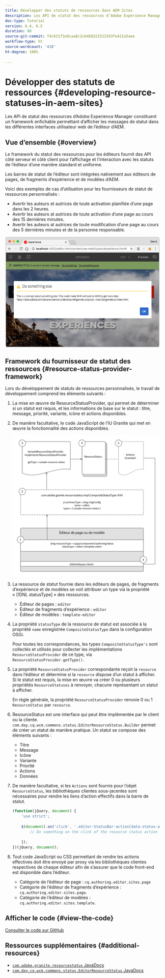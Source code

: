 ```yaml
---
title: Développer des statuts de ressources dans AEM Sites
description: Les API de statut des ressources d’Adobe Experience Manager constituent un framework enfichable permettant d’afficher les messages de statut dans les différentes interfaces utilisateur web de l’éditeur d’AEM.
doc-type: Tutorial
version: 6.4, 6.5
duration: 88
source-git-commit: f4c621f3a9caa8c2c64b8323312343fe421a5aee
workflow-type: ht
source-wordcount: '410'
ht-degree: 100%

---
```



# Développer des statuts de ressources {#developing-resource-statuses-in-aem-sites}

Les API de statut des ressources d’Adobe Experience Manager constituent un framework enfichable permettant d’afficher les messages de statut dans les différentes interfaces utilisateur web de l’éditeur d’AEM.

## Vue d’ensemble {#overview}

Le framework du statut des ressources pour les éditeurs fournit des API côté serveur et côté client pour l’affichage et l’interaction avec les statuts de l’éditeur d’une manière standard et uniforme.

Les barres de statut de l’éditeur sont intégrées nativement aux éditeurs de pages, de fragments d’expérience et de modèles d’AEM.

Voici des exemples de cas d’utilisation pour les fournisseurs de statut de ressources personnalisés :

* Avertir les auteurs et autrices de toute activation planifiée d’une page dans les 2 heures.
* Avertir les auteurs at autrices de toute activation d’une page au cours des 15 dernières minutes.
* Avertir les auteurs at autrices de toute modification d’une page au cours des 5 dernières minutes et de la personne responsable.

![Vue d’ensemble du statut des ressources de l’éditeur AEM.](assets/sample-editor-resource-status-screenshot.png)

## Framework du fournisseur de statut des ressources {#resource-status-provider-framework}

Lors du développement de statuts de ressources personnalisés, le travail de développement comprend les éléments suivants :

1. La mise en œuvre de ResourceStatusProvider, qui permet de déterminer si un statut est requis, et les informations de base sur le statut : titre, message, priorité, variante, icône et actions disponibles.
2. De manière facultative, le code JavaScript de l’IU Granite qui met en œuvre la fonctionnalité des actions disponibles.

   ![Architecture de statut des ressources.](assets/sample-editor-resource-status-application-architecture.png)

3. La ressource de statut fournie dans les éditeurs de pages, de fragments d’expérience et de modèles se voit attribuer un type via la propriété « [!DNL statusType] » des ressources.

   * Éditeur de pages : `editor`
   * Éditeur de fragments d’expérience : `editor`
   * Éditeur de modèles : `template-editor`

4. La propriété `statusType` de la ressource de statut est associée à la propriété `name` enregistrée `CompositeStatusType` dans la configuration OSGi.

   Pour toutes les correspondances, les types `CompositeStatusType's` sont collectés et utilisés pour collecter les implémentations `ResourceStatusProvider` de ce type, via `ResourceStatusProvider.getType()`.

5. La propriété `ResourceStatusProvider` correspondante reçoit la `resource` dans l’éditeur et détermine si la `resource` dispose d’un statut à afficher. Si le statut est requis, la mise en œuvre va créer 0 ou plusieurs propriétés `ResourceStatuses` à renvoyer, chacune représentant un statut à afficher.

   En règle générale, la propriété `ResourceStatusProvider` renvoie 0 ou 1 `ResourceStatus` par `resource`.

6. ResourceStatus est une interface qui peut être implémentée par le client ou la cliente. `com.day.cq.wcm.commons.status.EditorResourceStatus.Builder` permet de créer un statut de manière pratique. Un statut se compose des éléments suivants :

   * Titre
   * Message
   * Icône
   * Variante
   * Priorité
   * Actions
   * Données

7. De manière facultative, si les `Actions` sont fournis pour l’objet `ResourceStatus`, les bibliothèques clientes sous-jacentes sont nécessaires pour rendre les liens d’action effectifs dans la barre de statut.

   ```js
   (function(jQuery, document) {
       'use strict';
   
       $(document).on('click', '.editor-StatusBar-action[data-status-action-id="do-something"]', function () {
           // Do something on the click of the resource status action
   
       });
   })(jQuery, document);
   ```

8. Tout code JavaScript ou CSS permettant de rendre les actions effectives doit être envoyé par proxy via les bibliothèques clientes respectives de chaque éditeur afin de s’assurer que le code front-end est disponible dans l’éditeur.

   * Catégorie de l’éditeur de page : `cq.authoring.editor.sites.page`
   * Catégorie de l’éditeur de fragments d’expérience : `cq.authoring.editor.sites.page`.
   * Catégorie de l’éditeur de modèles : `cq.authoring.editor.sites.template`.

## Afficher le code {#view-the-code}

[Consulter le code sur GitHub](https://github.com/Adobe-Consulting-Services/acs-aem-samples/tree/master/bundle/src/main/java/com/adobe/acs/samples/resourcestatus/impl/SampleEditorResourceStatusProvider.java)

## Ressources supplémentaires {#additional-resources}

* [`com.adobe.granite.resourcestatus` JavaDocs](https://helpx.adobe.com/experience-manager/6-5/sites/developing/using/reference-materials/javadoc/com/adobe/granite/resourcestatus/package-summary.html)
* [`com.day.cq.wcm.commons.status.EditorResourceStatus` JavaDocs](https://helpx.adobe.com/experience-manager/6-5/sites/developing/using/reference-materials/javadoc/com/day/cq/wcm/commons/status/EditorResourceStatus.html)
